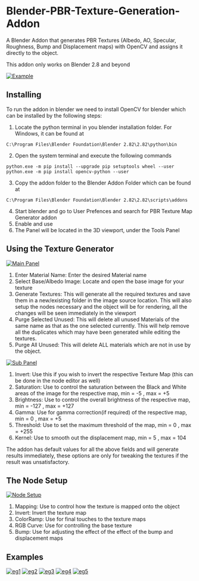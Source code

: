 # Blender-PBR-Texture-Generation-Addon
A Blender Addon that generates PBR Textures (Albedo, AO, Specular, Roughness, Bump and Displacement maps) with OpenCV and assigns it directly to the object.

This addon only works on Blender 2.8 and beyond

[![Example](https://user-images.githubusercontent.com/43339338/76030875-95053d80-5f5c-11ea-8454-2cdbe3a5af7c.png)]()

## Installing

To run the addon in blender we need to install OpenCV for blender which can be installed by the following steps:

1. Locate the python terminal in you blender installation folder. For Windows, it can be found at
```
C:\Program Files\Blender Foundation\Blender 2.82\2.82\python\bin
```
2. Open the system terminal and execute the following commands
```
python.exe -m pip install --upgrade pip setuptools wheel --user
python.exe -m pip install opencv-python --user
```
3. Copy the addon folder to the Blender Addon Folder which can be found at
```
C:\Program Files\Blender Foundation\Blender 2.82\2.82\scripts\addons
```
4. Start blender and go to User Prefences and search for PBR Texture Map Generator addon
5. Enable and use
6. The Panel will be located in the 3D viewport, under the Tools Panel

## Using the Texture Generator
[![Main Panel](https://user-images.githubusercontent.com/43339338/76028699-22df2980-5f59-11ea-9cf0-07e3c6a3660c.png)]()
1. Enter Material Name: Enter the desired Material name 
2. Select Base/Albedo Image: Locate and open the base image for your texture
3. Generate Textures: This will generate all the required textures and save them in a new/existing folder in the image source location. This will also setup the nodes necessary and the object will be for rendering, all the changes will be seen immediately in the viewport 
4. Purge Selected Unused: This will delete all unused Materials of the same name as that as the one selected currently. This will help remove all the duplicates which may have been generated while editing the textures.
5. Purge All Unused: This will delete ALL materials which are not in use by the object.

[![Sub Panel](https://user-images.githubusercontent.com/43339338/76028700-2377c000-5f59-11ea-94fe-bdf33caaed5d.png)]()
1. Invert: Use this if you wish to invert the respective Texture Map (this can be done in the node editor as well)
2. Saturation: Use to control the saturation between the Black and White areas of the image for the respective map, min = -5 , max = +5
3. Brightness: Use to control the overall brightness of the respective map, min = -127 , max = +127
4. Gamma: Use for gamma correction(if required) of the respective map, min = 0 , max = +5
5. Threshold: Use to set the maximum threshold of the map, min = 0 , max = +255
6. Kernel: Use to smooth out the displacement map, min = 5 , max = 104
   
The addon has default values for all the above fields and will generate results immediately, these options are only for tweaking the textures if the result was unsatisfactory.

## The Node Setup
[![Node Setup](https://user-images.githubusercontent.com/43339338/76031591-fed21700-5f5d-11ea-8f5e-247ba95136a7.png)]()
1. Mapping: Use to control how the texture is mapped onto the object
2. Invert: Invert the texture map
3. ColorRamp: Use for final touches to the texture maps
4. RGB Curve: Use for controlling the base texture
5. Bump: Use for adjusting the effect of the effect of the bump and displacement maps

## Examples
[![eg1](https://user-images.githubusercontent.com/43339338/76033459-55d9eb00-5f62-11ea-9233-568771b7779e.png)]()
[![eg2](https://user-images.githubusercontent.com/43339338/76033466-596d7200-5f62-11ea-9976-188be6b91264.png)]()
[![eg3](https://user-images.githubusercontent.com/43339338/76033470-5d00f900-5f62-11ea-9e04-caf2e61020d3.png)]()
[![eg4](https://user-images.githubusercontent.com/43339338/76033474-5f635300-5f62-11ea-962f-1835555ad2e7.png)]()
[![eg5](https://user-images.githubusercontent.com/43339338/76033488-62f6da00-5f62-11ea-9f85-989a112729ba.png)]()
